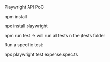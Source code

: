 Playwright API PoC

npm install

npx install playwright

npm run test -> will run all tests n the /tests folder

Run a specific test:

npx playwright test expense.spec.ts